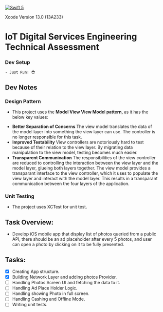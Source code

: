 [![Swift 5](https://img.shields.io/badge/Swift-5-green.svg?style=flat)](https://swift.org/)

Xcode Version 13.0 (13A233) 

# IoT Digital Services Engineering Technical Assessment

### Dev Setup
```
- Just Run! 😎
```

## Dev Notes ##

### Design Pattern
- This project uses the **Model View View Model pattern**, as it has the below key values:
* **Better Separation of Concerns** The view model translates the data of the model layer into something the view layer can use. The controller is no longer responsible for this task.
* **Improved Testability** View controllers are notoriously hard to test because of their relation to the view layer. By migrating data manipulation to the view model, testing becomes much easier.
* **Transparent Communication** The responsibilities of the view controller are reduced to controlling the interaction between the view layer and the model layer, glueing both layers together. The view model provides a transparant interface to the view controller, which it uses to populate the view layer and interact with the model layer. This results in a transparant communication between the four layers of the application.

### Unit Testing
- The project uses XCTest for unit test.

## Task Overview:
- Develop iOS mobile app that display list of photos queried from a public API, there should be an ad placeholder after every 5 photos, and user can open a photo by clicking on it to be fully presented. 

## Tasks:
- [x] Creating App structure.
- [x] Building Network Layer and adding photos Provider.
- [ ] Handling Photos Screen UI and fetching the data to it.
- [ ] Handling Ad Place Holder Logic.
- [ ] Handling showing Photo in full screen.
- [ ] Handling Cashing and Offline Mode.
- [ ] Writing unit tests.
